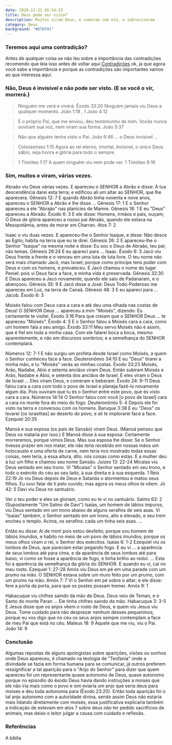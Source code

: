 ```yaml
---
date: 2020-11-21 05:54:23
title: Deus pode ser visto?
description: Muitos viram Deus, e comeram com ele, e sobreviveram
category: Deus
background: "#D7DF01"
---
```


### Teremos aqui uma contradição?

Antes de qualquer coisa se não leu sobre a importância das contradições recomendo que leia isso antes de voltar aqui  [Contradições](https://ceuvago.com/contradicoes-da-biblia)
ok, ja que agora você sabe a importância e porque as contradições são importantes vamos ao que interessa aqui.


### Não, Deus é invisível e não pode ser visto. (E se você o vir, morrerá.)

>Ninguém me verá e viverá. Êxodo 33:20 Ninguém jamais viu Deus a qualquer momento. João 1:18 , 1 João 4:12

>E o próprio Pai, que me enviou, deu testemunho de mim. Vocês nunca ouviram sua voz, nem viram sua forma. João 5:37

>Não que alguém tenha visto o Pai. João 6:46 ... o Deus invisível ...

>Colossenses 1:15 Agora ao rei eterno, imortal, invisível, o único Deus sábio, seja honra e glória para todo o sempre.

>1 Timóteo 1:17 A quem ninguém viu nem pode ver. 1 Timóteo 6:16

### Sim, muitos o viram, várias vezes.

Abraão viu Deus várias vezes. E apareceu o SENHOR a Abrão e disse: À tua descendência darei esta terra; e edificou ali um altar ao SENHOR, que lhe aparecera. Gênesis 12: 7 E quando Abrão tinha noventa e nove anos, apareceu o SENHOR a Abrão e lhe disse ... Gênesis 17: 1 E o Senhor apareceu a ele "Abraão" nas planícies de Mamre. Gênesis 18: 1 E eu "Deus" apareceu a Abraão. Êxodo 6: 3 E ele disse: Homens, irmãos e pais, ouçam; O Deus de glória apareceu a nosso pai Abraão, quando ele estava na Mesopotâmia, antes de morar em Charran. Atos 7: 2

Isaac o viu duas vezes. E apareceu-lhe o Senhor Isaque, e disse: Não desce ao Egito; habita na terra que eu te direi. Gênesis 26: 2 E apareceu-lhe o Senhor "Isaque" na mesma noite e disse: Eu sou o Deus de Abraão, teu pai; não temas. Gênesis 26:24 E eu apareci para ... Isaac. Êxodo 6: 3 Jacó viu Deus frente a frente e o venceu em uma luta de luta livre. O teu nome não será mais chamado Jacó, mas Israel; porque como príncipe tens poder com Deus e com os homens, e prevaleceu. E Jacó chamou o nome do lugar Peniel: pois vi Deus face a face, e minha vida é preservada. Gênesis 32:30 E Deus apareceu a Jacó novamente, quando ele saiu de Padanaram, e o abençoou. Gênesis 35: 9 E Jacó disse a José: Deus Todo-Poderoso me apareceu em Luz, na terra de Canaã. Gênesis 48: 3 E eu apareci para ... Jacob. Êxodo 6: 3

Moisés falou com Deus cara a cara e até deu uma olhada nas costas de Deus! O SENHOR Deus ... apareceu a mim "Moisés", dizendo: Eu certamente te visitei. Êxodo 3:16 Para que creiam que o SENHOR Deus ... te apareceu "Moisés". Êxodo 4: 5 E o Senhor falou a Moisés cara a cara, como um homem fala a seu amigo. Êxodo 33:11 Meu servo Moisés não é assim, que é fiel em toda a minha casa. Com ele falarei boca a boca, mesmo aparentemente, e não em discursos sombrios; e a semelhança do SENHOR contemplará.

Números 12: 7-1 E não surgiu um profeta desde Israel como Moisés, a quem o Senhor conheceu face a face. Deuteronômio 34:10 E eu "Deus" tirarei a minha mão, e tu "Moisés" verás as minhas costas. Êxodo 33:23 Moisés, Arão, Nadabe, Abiú e setenta anciãos viram Deus. Então subiram Moisés e Arão, Nadabe e Abiú, e setenta dos anciãos de Israel. E eles viram o Deus de Israel ... Eles viram Deus, e comeram e beberam. Êxodo 24: 9-11 Deus falou cara a cara com todo o povo de Israel e planeja fazê-lo novamente algum dia. Pois ouviram que tu és o Senhor entre este povo, que és visto cara a cara. Números 14:14 O Senhor falou com você [o povo de Israel] cara a cara no monte fora do meio do fogo. Deuteronômio 5: 4 Depois ele foi visto na terra e conversou com os homens. Baruque 3:38 E eu "Deus" os levarei [os israelitas] ao deserto do povo, e ali te implorarei face a face. Ezequiel 20:35

Manoá e sua esposa (os pais de Sansão) viram Deus. (Manoá pensou que Deus os mataria por isso.) E Manoá disse à sua esposa: Certamente morreremos, porque vimos Deus. Mas sua esposa lhe disse: Se o Senhor tivesse prazer em nos matar, ele não teria recebido em nossas mãos um holocausto e uma oferta de carne, nem teria nos mostrado todas essas coisas, nem teria, a essa altura, dito. nós coisas como estas. E a mulher deu à luz um filho e chamou seu nome Sansão. Juízes 13: 22-24 Micaías viu Deus sentado em seu trono. Vi "Micaías" o Senhor sentado em seu trono, e todo o exército do céu ao seu lado, à sua direita e à sua esquerda. 1 Reis 22:19 Jó viu Deus depois de Deus e Satanás o atormentou e matou seus filhos. Eu ouvi falar de ti pelo ouvido; mas agora os meus olhos te vêem. Jó 42: 5 Davi viu Deus no santuário.

Ver o teu poder e eles se gloriam, como eu te vi no santuário. Salmo 63: 2 (Supostamente "Um Salmo de Davi") Isaías, um homem de lábios impuros, viu Deus sentado em um trono abaixo de alguns serafins de seis asas. Vi "Isaías" também, o Senhor sentado em um trono, alto e elevado, e seu trem encheu o templo. Acima, os serafins: cada um tinha seis asas. ...

Então eu disse: Ai de mim! pois estou desfeito; porque sou homem de lábios imundos, e habito no meio de um povo de lábios imundos; porque os meus olhos viram o rei, o Senhor dos exércitos. Isaías 6: 1-2 Ezequiel viu os lombos de Deus, que pareciam estar pegando fogo. E eu vi ... a aparência de seus lombos até para cima, e da aparência de seus lombos até para baixo, vi como se fosse a aparência de fogo, e tinha brilho ao redor. ... Esta foi a aparência da semelhança da glória do SENHOR. E quando eu vi, caí no meu rosto. Ezequiel 1: 27-28 Amós viu Deus em pé em uma parede com um prumo na mão. O SENHOR estava sobre um muro feito por um prumo, com um prumo na mão. Amós 7: 7 Vi o Senhor em pé sobre o altar; e ele disse: fere a porta da porta, para que os postes possam tremer. Amós 9: 1

Habacuque viu chifres saindo da mão de Deus. Deus veio de Teman, e o Santo do monte Paran ... Ele tinha chifres saindo da mão. Habacuque 3: 3-5 E Jesus disse que os anjos vêem o rosto de Deus, e quem viu Jesus viu Deus. Tome cuidado para não desprezar nenhum desses pequeninos; porque eu vos digo que no céu os seus anjos sempre contemplam a face de meu Pai que está no céu. Mateus 18: 9 Aquele que me viu, viu o Pai. João 14: 9

### Conclusão

Algumas repostas de alguns apologistas sobre aparições, visões ou sonhos onde Deus apareceu, é chamado na teologia de "Teofania" onde a divindade se fazia em forma humana para se comunicar, já outros preferem ressignificar a tal aparição para o "Anjo do Senhor" para dizer que quem apareceu foi um representante quase autonomo de Deus, quase autonomo porque no episodio do êxodo Deus havia dando instruções a moises que ele não iria mais como o povo e sim eviaria um anjo que seria deus para moises e deu toda autonomia para (Êxodo 23:20).
Então toda aparição foi o tal anjo autonomo com a autoridade divina, sendo assim Deus não estaria mais lidando diretamente com moisés, essa justificativa explicaria também a indicação de estevam em atos 7 sobre deus não ter pedido sacrificios de animais, mas deixo o leitor julgar a causa com cuidado e reflexão.
 
### Referências
A bíblia